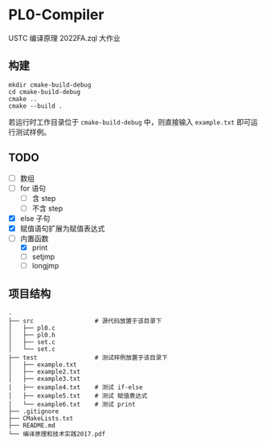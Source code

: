 # PL0-Compiler

USTC 编译原理 2022FA.zql 大作业

## 构建

```
mkdir cmake-build-debug
cd cmake-build-debug
cmake ..
cmake --build .
```

若运行时工作目录位于 `cmake-build-debug` 中，则直接输入 `example.txt` 即可运行测试样例。

## TODO

- [ ] 数组
- [ ] for 语句
  - [ ] 含 step
  - [ ] 不含 step
- [x] else 子句
- [x] 赋值语句扩展为赋值表达式
- [ ] 内置函数
  - [x] print
  - [ ] setjmp
  - [ ] longjmp

## 项目结构

```
.
├── src                 # 源代码放置于该目录下
│   ├── pl0.c
│   ├── pl0.h
│   ├── set.c
│   └── set.c
├── test                # 测试样例放置于该目录下
│   ├── example.txt
│   ├── example2.txt
│   ├── example3.txt
│   ├── example4.txt    # 测试 if-else
│   ├── example5.txt    # 测试 赋值表达式
│   └── example6.txt    # 测试 print
├── .gitignore
├── CMakeLists.txt
├── README.md
└── 编译原理和技术实践2017.pdf
```